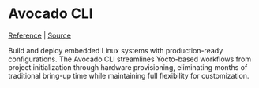 # Avocado CLI

[Reference](/avocado-cli) | [Source](https://github.com/avocado-linux/avocado-cli)

Build and deploy embedded Linux systems with production-ready configurations. The Avocado CLI streamlines Yocto-based workflows from project initialization through hardware provisioning, eliminating months of traditional bring-up time while maintaining full flexibility for customization.